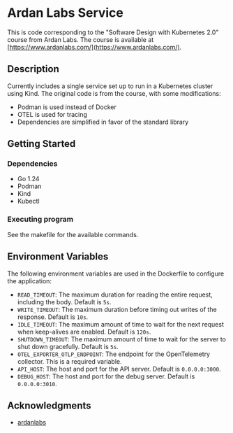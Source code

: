 # Ardan Labs Service

This is code corresponding to the "Software Design with Kubernetes 2.0" course from Ardan Labs.
The course is available at [https://www.ardanlabs.com/](https://www.ardanlabs.com/).

## Description

Currently includes a single service set up to run in a Kubernetes cluster using Kind.
The original code is from the course, with some modifications: 
 - Podman is used instead of Docker
 - OTEL is used for tracing
 - Dependencies are simplified in favor of the standard library

## Getting Started

### Dependencies

* Go 1.24
* Podman
* Kind
* Kubectl

### Executing program

See the makefile for the available commands.

## Environment Variables

The following environment variables are used in the Dockerfile to configure the application:

- `READ_TIMEOUT`: The maximum duration for reading the entire request, including the body. Default is `5s`.
- `WRITE_TIMEOUT`: The maximum duration before timing out writes of the response. Default is `10s`.
- `IDLE_TIMEOUT`: The maximum amount of time to wait for the next request when keep-alives are enabled. Default is `120s`.
- `SHUTDOWN_TIMEOUT`: The maximum amount of time to wait for the server to shut down gracefully. Default is `5s`.
- `OTEL_EXPORTER_OTLP_ENDPOINT`: The endpoint for the OpenTelemetry collector. This is a required variable.
- `API_HOST`: The host and port for the API server. Default is `0.0.0.0:3000`.
- `DEBUG_HOST`: The host and port for the debug server. Default is `0.0.0.0:3010`.

## Acknowledgments

* [ardanlabs](https://github.com/ardanlabs/)
